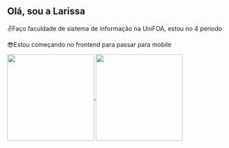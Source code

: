 ## Olá, sou a Larissa

<p>✌️Faço faculdade de sistema de informação na UniFOA, estou no 4 periodo</p>
<p>😎Estou começando no frontend para passar para mobile</p>

<a href="https://github.com/baeguk/convoychat">
  <img height=200 align="center" src="https://github-readme-stats.vercel.app/api/top-langs/?username=baeguk&layout=donut&theme=dracula" />
</a>
<a href="https://github.com/baeguk/baeguk/assets/102618834/97b23592-633a-4f15-bdeb-90e7a91bafab">
  <img height=200 align="center" src="https://github.com/baeguk/baeguk/assets/102618834/97b23592-633a-4f15-bdeb-90e7a91bafab" />
</a>


